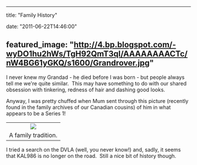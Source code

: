 
---
title: "Family History"

date: "2011-06-22T14:46:00"

featured_image: "http://4.bp.blogspot.com/-wyDO1hu2hWs/TgH92QmT3qI/AAAAAAAACTc/nW4BG61yGKQ/s1600/Grandrover.jpg"
---


I never knew my Grandad - he died before I was born - but people always tell me we're quite similar.  This may have something to do with our shared obsession with tinkering, redness of hair and dashing good looks. 

Anyway, I was pretty chuffed when Mum sent through this picture (recently found in the family archives of our Canadian cousins) of him in what appears to be a Series 1!

<table align="center" cellpadding="0" cellspacing="0" style="margin-left: auto; margin-right: auto; text-align: center;"><tbody><tr><td style="text-align: center;"><a href="http://4.bp.blogspot.com/-wyDO1hu2hWs/TgH92QmT3qI/AAAAAAAACTc/nW4BG61yGKQ/s1600/Grandrover.jpg"><img src="http://4.bp.blogspot.com/-wyDO1hu2hWs/TgH92QmT3qI/AAAAAAAACTc/nW4BG61yGKQ/s400/Grandrover.jpg"/></a></td></tr><tr><td style="text-align: center;">A family tradition.</td></tr></tbody></table>I tried a search on the DVLA (well, you never know!) and, sadly, it seems that KAL986 is no longer on the road.  Still a nice bit of history though.

<span></span>